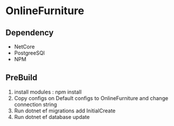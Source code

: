﻿# OnlineFurniture

## Dependency
- NetCore
- PostgreeSQl
- NPM

## PreBuild
1. install modules : npm install
2. Copy configs on Default configs to OnlineFurniture and change connection string
3. Run dotnet ef migrations add InitialCreate
4. Run dotnet ef database update